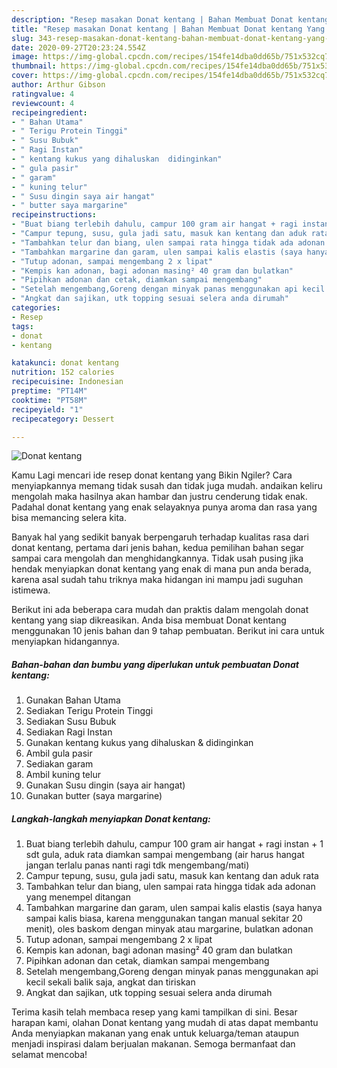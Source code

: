 ```yaml
---
description: "Resep masakan Donat kentang | Bahan Membuat Donat kentang Yang Sedap"
title: "Resep masakan Donat kentang | Bahan Membuat Donat kentang Yang Sedap"
slug: 343-resep-masakan-donat-kentang-bahan-membuat-donat-kentang-yang-sedap
date: 2020-09-27T20:23:24.554Z
image: https://img-global.cpcdn.com/recipes/154fe14dba0dd65b/751x532cq70/donat-kentang-foto-resep-utama.jpg
thumbnail: https://img-global.cpcdn.com/recipes/154fe14dba0dd65b/751x532cq70/donat-kentang-foto-resep-utama.jpg
cover: https://img-global.cpcdn.com/recipes/154fe14dba0dd65b/751x532cq70/donat-kentang-foto-resep-utama.jpg
author: Arthur Gibson
ratingvalue: 4
reviewcount: 4
recipeingredient:
- " Bahan Utama"
- " Terigu Protein Tinggi"
- " Susu Bubuk"
- " Ragi Instan"
- " kentang kukus yang dihaluskan  didinginkan"
- " gula pasir"
- " garam"
- " kuning telur"
- " Susu dingin saya air hangat"
- " butter saya margarine"
recipeinstructions:
- "Buat biang terlebih dahulu, campur 100 gram air hangat + ragi instan + 1 sdt gula, aduk rata diamkan sampai mengembang (air harus hangat jangan terlalu panas nanti ragi tdk mengembang/mati)"
- "Campur tepung, susu, gula jadi satu, masuk kan kentang dan aduk rata"
- "Tambahkan telur dan biang, ulen sampai rata hingga tidak ada adonan yang menempel ditangan"
- "Tambahkan margarine dan garam, ulen sampai kalis elastis (saya hanya sampai kalis biasa, karena menggunakan tangan manual sekitar 20 menit), oles baskom dengan minyak atau margarine, bulatkan adonan"
- "Tutup adonan, sampai mengembang 2 x lipat"
- "Kempis kan adonan, bagi adonan masing² 40 gram dan bulatkan"
- "Pipihkan adonan dan cetak, diamkan sampai mengembang"
- "Setelah mengembang,Goreng dengan minyak panas menggunakan api kecil sekali balik saja, angkat dan tiriskan"
- "Angkat dan sajikan, utk topping sesuai selera anda dirumah"
categories:
- Resep
tags:
- donat
- kentang

katakunci: donat kentang 
nutrition: 152 calories
recipecuisine: Indonesian
preptime: "PT14M"
cooktime: "PT58M"
recipeyield: "1"
recipecategory: Dessert

---
```



![Donat kentang](https://img-global.cpcdn.com/recipes/154fe14dba0dd65b/751x532cq70/donat-kentang-foto-resep-utama.jpg)

Kamu Lagi mencari ide resep donat kentang yang Bikin Ngiler? Cara menyiapkannya memang tidak susah dan tidak juga mudah. andaikan keliru mengolah maka hasilnya akan hambar dan justru cenderung tidak enak. Padahal donat kentang yang enak selayaknya punya aroma dan rasa yang bisa memancing selera kita.



Banyak hal yang sedikit banyak berpengaruh terhadap kualitas rasa dari donat kentang, pertama dari jenis bahan, kedua pemilihan bahan segar sampai cara mengolah dan menghidangkannya. Tidak usah pusing jika hendak menyiapkan donat kentang yang enak di mana pun anda berada, karena asal sudah tahu triknya maka hidangan ini mampu jadi suguhan istimewa.


Berikut ini ada beberapa cara mudah dan praktis dalam mengolah donat kentang yang siap dikreasikan. Anda bisa membuat Donat kentang menggunakan 10 jenis bahan dan 9 tahap pembuatan. Berikut ini cara untuk menyiapkan hidangannya.

<!--inarticleads1-->

##### Bahan-bahan dan bumbu yang diperlukan untuk pembuatan Donat kentang:

1. Gunakan  Bahan Utama
1. Sediakan  Terigu Protein Tinggi
1. Sediakan  Susu Bubuk
1. Sediakan  Ragi Instan
1. Gunakan  kentang kukus yang dihaluskan &amp; didinginkan
1. Ambil  gula pasir
1. Sediakan  garam
1. Ambil  kuning telur
1. Gunakan  Susu dingin (saya air hangat)
1. Gunakan  butter (saya margarine)




<!--inarticleads2-->

##### Langkah-langkah menyiapkan Donat kentang:

1. Buat biang terlebih dahulu, campur 100 gram air hangat + ragi instan + 1 sdt gula, aduk rata diamkan sampai mengembang (air harus hangat jangan terlalu panas nanti ragi tdk mengembang/mati)
1. Campur tepung, susu, gula jadi satu, masuk kan kentang dan aduk rata
1. Tambahkan telur dan biang, ulen sampai rata hingga tidak ada adonan yang menempel ditangan
1. Tambahkan margarine dan garam, ulen sampai kalis elastis (saya hanya sampai kalis biasa, karena menggunakan tangan manual sekitar 20 menit), oles baskom dengan minyak atau margarine, bulatkan adonan
1. Tutup adonan, sampai mengembang 2 x lipat
1. Kempis kan adonan, bagi adonan masing² 40 gram dan bulatkan
1. Pipihkan adonan dan cetak, diamkan sampai mengembang
1. Setelah mengembang,Goreng dengan minyak panas menggunakan api kecil sekali balik saja, angkat dan tiriskan
1. Angkat dan sajikan, utk topping sesuai selera anda dirumah




Terima kasih telah membaca resep yang kami tampilkan di sini. Besar harapan kami, olahan Donat kentang yang mudah di atas dapat membantu Anda menyiapkan makanan yang enak untuk keluarga/teman ataupun menjadi inspirasi dalam berjualan makanan. Semoga bermanfaat dan selamat mencoba!

